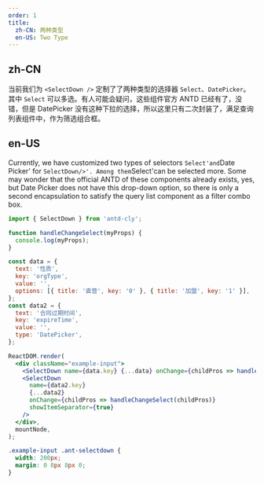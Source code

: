 ```yaml
---
order: 1
title:
  zh-CN: 两种类型
  en-US: Two Type
---
```


## zh-CN

当前我们为 `<SelectDown />` 定制了了两种类型的选择器 `Select`、`DatePicker`。其中 `Select` 可以多选。有人可能会疑问，这些组件官方 ANTD 已经有了，没错，但是 DatePicker 没有这种下拉的选择，所以这里只有二次封装了，满足查询列表组件中，作为筛选组合框。

## en-US

Currently, we have customized two types of selectors `Select'and`Date Picker' for `SelectDown/>'. Among them`Select'can be selected more. Some may wonder that the official ANTD of these components already exists, yes, but Date Picker does not have this drop-down option, so there is only a second encapsulation to satisfy the query list component as a filter combo box.

```jsx
import { SelectDown } from 'antd-cly';

function handleChangeSelect(myProps) {
  console.log(myProps);
}

const data = {
  text: '性质',
  key: 'orgType',
  value: '',
  options: [{ title: '直营', key: '0' }, { title: '加盟', key: '1' }],
};
const data2 = {
  text: '合同过期时间',
  key: 'expireTime',
  value: '',
  type: 'DatePicker',
};

ReactDOM.render(
  <div className="example-input">
    <SelectDown name={data.key} {...data} onChange={childPros => handleChangeSelect(childPros)} />
    <SelectDown
      name={data2.key}
      {...data2}
      onChange={childPros => handleChangeSelect(childPros)}
      showItemSeparator={true}
    />
  </div>,
  mountNode,
);
```

```css
.example-input .ant-selectdown {
  width: 200px;
  margin: 0 8px 8px 0;
}
```
